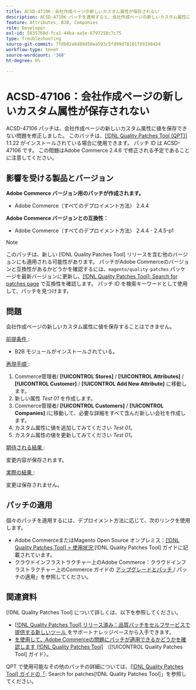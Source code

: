 ```yaml
---
title: ACSD-47106：会社作成ページの新しいカスタム属性が保存されない
description: ACSD-47106 パッチを適用すると、会社作成ページの新しいカスタム属性に値を保存できないAdobe Commerceの問題を修正できます。
feature: Attributes, B2B, Companies
role: Developer
exl-id: 5835760d-fca1-44ba-aa5e-8797258c7c75
type: Troubleshooting
source-git-commit: 7fdb02a6d89d50ea593c5fd99d78101f89198424
workflow-type: tm+mt
source-wordcount: '368'
ht-degree: 0%

---
```


# ACSD-47106：会社作成ページの新しいカスタム属性が保存されない

ACSD-47106 パッチは、会社作成ページの新しいカスタム属性に値を保存できない問題を修正しました。 このパッチは、[[!DNL Quality Patches Tool (QPT)]](https://experienceleague.adobe.com/en/docs/commerce-operations/tools/quality-patches-tool/quality-patches-tool-to-self-serve-quality-patches) 1.1.22 がインストールされている場合に使用できます。 パッチ ID は ACSD-47106 です。 この問題はAdobe Commerce 2.4.6 で修正される予定であることに注意してください。

## 影響を受ける製品とバージョン

**Adobe Commerce バージョン用のパッチが作成されます。**

* Adobe Commerce（すべてのデプロイメント方法） 2.4.4

**Adobe Commerce バージョンとの互換性：**

* Adobe Commerce（すべてのデプロイメント方法） 2.4.4 - 2.4.5-p1

>[!NOTE]
>
>このパッチは、新しい [!DNL Quality Patches Tool] リリースを含む他のバージョンにも適用される可能性があります。 パッチがAdobe Commerceのバージョンと互換性があるかどうかを確認するには、`magento/quality-patches` パッケージを最新バージョンに更新し、[[!DNL Quality Patches Tool]: Search for patches page](https://experienceleague.adobe.com/tools/commerce-quality-patches/index.html) で互換性を確認します。 パッチ ID を検索キーワードとして使用して、パッチを見つけます。

## 問題

会社作成ページの新しいカスタム属性に値を保存することはできません。

<u> 前提条件 </u>:

* B2B モジュールがインストールされている。

<u> 再現手順 </u>:

1. Commerce管理者/ **[!UICONTROL Stores]** / **[!UICONTROL Attributes]** / **[!UICONTROL Customer]** / **[!UICONTROL Add New Attribute]** に移動します。
1. 新しい属性 _Test 01_ を作成します。
1. Commerce管理者/ **[!UICONTROL Customers]** / **[!UICONTROL Companies]** /に移動して、必要な詳細をすべて含んだ新しい会社を作成します。
1. カスタム属性に値を追加してみてください _Test 01_。
1. カスタム属性の値を更新してみてください _Test 01_。

<u> 期待される結果 </u>:

変更内容が保存されます。

<u> 実際の結果 </u>:

変更は保存されません。

## パッチの適用

個々のパッチを適用するには、デプロイメント方法に応じて、次のリンクを使用します。

* Adobe CommerceまたはMagento Open Source オンプレミス：[[!DNL Quality Patches Tool] > 使用状況 ](/help/tools/quality-patches-tool/usage.md)[!DNL Quality Patches Tool] ガイドに記載されています。
* クラウドインフラストラクチャー上のAdobe Commerce：クラウドインフラストラクチャー上のCommerce ガイドの [ アップグレードとパッチ ](https://experienceleague.adobe.com/docs/commerce-cloud-service/user-guide/develop/upgrade/apply-patches.html)/ パッチの適用」を参照してください。

## 関連資料

[!DNL Quality Patches Tool] について詳しくは、以下を参照してください。

* [[!DNL Quality Patches Tool]  リリース済み：品質パッチをセルフサービスで提供する新しいツール ](https://experienceleague.adobe.com/en/docs/commerce-operations/tools/quality-patches-tool/quality-patches-tool-to-self-serve-quality-patches) をサポートナレッジベースから入手できます。
* [ を使用して、Adobe Commerceの問題にパッチが適用できるかどうかを確認します  [!DNL Quality Patches Tool]](/help/tools/quality-patches-tool/patches-available-in-qpt/check-patch-for-magento-issue-with-magento-quality-patches.md) （[!UICONTROL Quality Patches Tool] ガイド）。


QPT で使用可能なその他のパッチの詳細については、[[!DNL Quality Patches Tool] ガイドの「](https://experienceleague.adobe.com/tools/commerce-quality-patches/index.html): Search for patches[!DNL Quality Patches Tool]」を参照してください。
